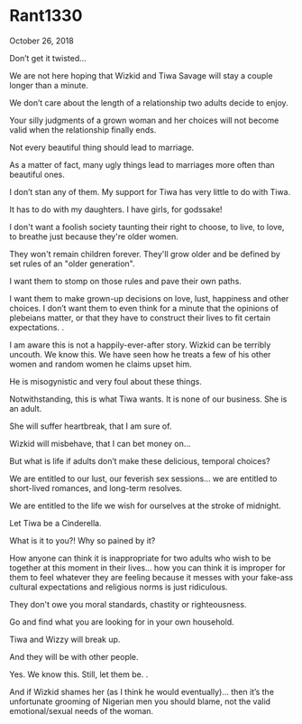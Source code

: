 # Rant1330


October 26, 2018

Don’t get it twisted...

We are not here hoping that Wizkid and Tiwa Savage will stay a couple longer than a minute.

We don’t care about the length of a relationship two adults decide to enjoy.

Your silly judgments of a grown woman and her choices will not become valid when the relationship finally ends.

Not every beautiful thing should lead to marriage.

As a matter of fact, many ugly things lead to marriages more often than beautiful ones.

I don’t stan any of them. My support for Tiwa has very little to do with Tiwa.

It has to do with my daughters. I have girls, for godssake!

I don't want a foolish society taunting their right to choose, to live, to love, to breathe just because they're older women.

They won't remain children forever. They'll grow older and be defined by set rules of an "older generation". 

I want them to stomp on those rules and pave their own paths.

I want them to make grown-up decisions on love, lust, happiness and other choices. I don’t want them to even think for a minute that the opinions of plebeians matter, or that they have to construct their lives to fit certain expectations.
.

I am aware this is not a happily-ever-after story. Wizkid can be terribly uncouth. We know this. We have seen how he treats a few of his other women and random women he claims upset him.

He is misogynistic and very foul about these things.

Notwithstanding, this is what Tiwa wants. It is none of our business. She is an adult. 

She will suffer heartbreak, that I am sure of. 

Wizkid will misbehave, that I can bet money on…

But what is life if adults don’t make these delicious, temporal choices?

We are entitled to our lust, our feverish sex sessions… we are entitled to short-lived romances, and long-term resolves.

We are entitled to the life we wish for ourselves at the stroke of midnight.

Let Tiwa be a Cinderella. 

What is it to you?! Why so pained by it?

How anyone can think it is inappropriate for two adults who wish to be together at this moment in their lives… how you can think it is improper for them to feel whatever they are feeling because it messes with your fake-ass cultural expectations and religious norms is just ridiculous.

They don't owe you moral standards, chastity or righteousness.

Go and find what you are looking for in your own household.

Tiwa and Wizzy will break up.

And they will be with other people.

Yes. We know this. Still, let them be.
.

And if Wizkid shames her (as I think he would eventually)… then it’s the unfortunate grooming of Nigerian men you should blame, not the valid emotional/sexual needs of the woman.